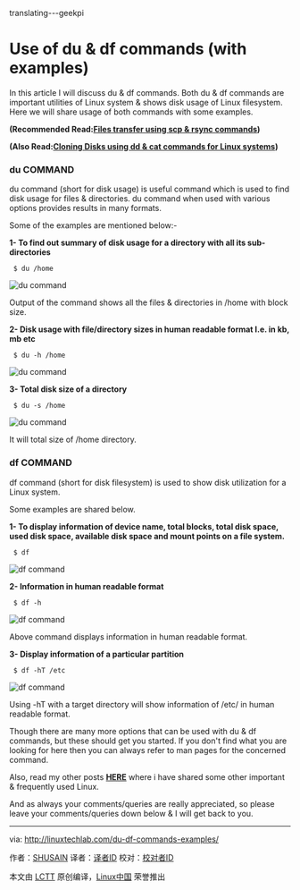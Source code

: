 translating---geekpi

Use of du & df commands (with examples)
======
In this article I will discuss du & df commands. Both du & df commands are important utilities of Linux system & shows disk usage of Linux filesystem. Here we will share usage of both commands with some examples.

**(Recommended Read:[Files transfer using scp & rsync commands][1])**

 **(Also Read:[Cloning Disks using dd & cat commands for Linux systems][2])**

### du COMMAND

du command (short for disk usage) is useful command which is used to find disk usage for files & directories. du command when used with various options provides results in many formats.

Some of the examples are mentioned below:-

 **1- To find out summary of disk usage for a directory with all its sub-directories**

```
 $ du /home
```

![du command][4]

Output of the command shows all the files & directories in /home with block size.

**2- Disk usage with file/directory sizes in human readable format I.e. in kb, mb etc**

```
 $ du -h /home
```

![du command][6]

**3- Total disk size of a directory**

```
 $ du -s /home
```

![du command][8]

It will total size of /home directory.

### df COMMAND

df command (short for disk filesystem) is used to show disk utilization for a Linux system.

Some examples are shared below.

 **1- To display information of device name, total blocks, total disk space, used disk space, available disk space and mount points on a file system.**

```
 $ df
```


![df command][10]

**2- Information in human readable format**

```
 $ df -h
```

![df command][12]

Above command displays information in human readable format.

**3- Display information of a particular partition**

```
 $ df -hT /etc
```

![df command][14]

Using -hT with a target directory will show information of /etc/ in human readable format.

Though there are many more options that can be used with du & df commands, but these should get you started. If you don't find what you are looking for here then you can always refer to man pages for the concerned command.

Also, read my other posts [**HERE**][15] where i have shared some other important & frequently used Linux.

And as always your comments/queries are really appreciated, so please leave your comments/queries down below & I will get back to you.


--------------------------------------------------------------------------------

via: http://linuxtechlab.com/du-df-commands-examples/

作者：[SHUSAIN][a]
译者：[译者ID](https://github.com/译者ID)
校对：[校对者ID](https://github.com/校对者ID)

本文由 [LCTT](https://github.com/LCTT/TranslateProject) 原创编译，[Linux中国](https://linux.cn/) 荣誉推出

[a]:http://linuxtechlab.com/author/shsuain/
[1]:http://linuxtechlab.com/files-transfer-scp-rsync-commands/
[2]:http://linuxtechlab.com/linux-cloning-disks-using-dd-cat-commands/
[3]:https://i1.wp.com/linuxtechlab.com/wp-content/plugins/a3-lazy-load/assets/images/lazy_placeholder.gif?resize=453%2C162
[4]:https://i2.wp.com/linuxtechlab.com/wp-content/uploads/2017/02/du1.jpg?resize=453%2C162
[5]:https://i1.wp.com/linuxtechlab.com/wp-content/plugins/a3-lazy-load/assets/images/lazy_placeholder.gif?resize=491%2C163
[6]:https://i1.wp.com/linuxtechlab.com/wp-content/uploads/2017/02/du2.jpg?resize=491%2C163
[7]:https://i1.wp.com/linuxtechlab.com/wp-content/plugins/a3-lazy-load/assets/images/lazy_placeholder.gif?resize=584%2C61
[8]:https://i0.wp.com/linuxtechlab.com/wp-content/uploads/2017/02/du3.jpg?resize=584%2C61
[9]:https://i1.wp.com/linuxtechlab.com/wp-content/plugins/a3-lazy-load/assets/images/lazy_placeholder.gif?resize=638%2C157
[10]:https://i0.wp.com/linuxtechlab.com/wp-content/uploads/2017/02/df1.jpg?resize=638%2C157
[11]:https://i1.wp.com/linuxtechlab.com/wp-content/plugins/a3-lazy-load/assets/images/lazy_placeholder.gif?resize=641%2C149
[12]:https://i0.wp.com/linuxtechlab.com/wp-content/uploads/2017/02/df2.jpg?resize=641%2C149
[13]:https://i1.wp.com/linuxtechlab.com/wp-content/plugins/a3-lazy-load/assets/images/lazy_placeholder.gif?resize=638%2C62
[14]:https://i0.wp.com/linuxtechlab.com/wp-content/uploads/2017/02/df3-1.jpg?resize=638%2C62
[15]:http://linuxtechlab.com/tips-tricks/

